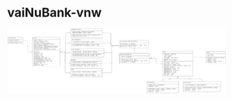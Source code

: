 # vaiNuBank-vnw
![Diagrama de classes](https://github.com/Josiani-Botelho/vaiNuBank-vnw/blob/main/vai%20nu%20bank%20diagrama.png)
